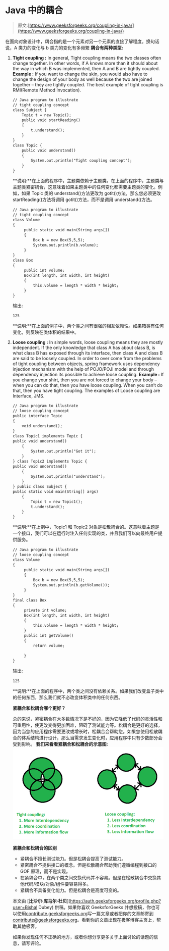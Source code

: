 # Java 中的耦合

> 原文:[https://www.geeksforgeeks.org/coupling-in-java/](https://www.geeksforgeeks.org/coupling-in-java/)

在面向对象设计中，耦合指的是一个元素对另一个元素的直接了解程度。换句话说，A 类力的变化与 b 类力的变化有多频繁
**耦合有两种类型:**

1.  **Tight coupling :** In general, Tight coupling means the two classes often change together. In other words, if A knows more than it should about the way in which B was implemented, then A and B are tightly coupled.
    **Example :** If you want to change the skin, you would also have to change the design of your body as well because the two are joined together – they are tightly coupled. The best example of tight coupling is RMI(Remote Method Invocation).

    ```
    // Java program to illustrate
    // tight coupling concept
    class Subject {
        Topic t = new Topic();
        public void startReading()
        {
            t.understand();
        }
    }
    class Topic {
        public void understand()
        {
            System.out.println("Tight coupling concept");
        }
    }
    ```

    **说明:**在上面的程序中，主题类依赖于主题类。在上面的程序中，主题类与主题类紧密耦合，这意味着如果主题类中的任何变化都需要主题类的变化。例如，如果 Topic 类的 understand()方法更改为 gotit()方法，那么您必须更改 startReading()方法将调用 gotit()方法，而不是调用 understand()方法。

    ```
    // Java program to illustrate
    // tight coupling concept
    class Volume 
    {
         public static void main(String args[]) 
         {
             Box b = new Box(5,5,5);
             System.out.println(b.volume);
         }
    }
    class Box 
    {
         public int volume;
         Box(int length, int width, int height) 
         {
             this.volume = length * width * height;
         }
    }
    ```

    输出:

    ```
    125

    ```

    **说明:**在上面的例子中，两个类之间有很强的相互依赖性。如果箱类有任何变化，则反映在类体积的结果中。

2.  **Loose coupling :** In simple words, loose coupling means they are mostly independent. If the only knowledge that class A has about class B, is what class B has exposed through its interface, then class A and class B are said to be loosely coupled. In order to over come from the problems of tight coupling between objects, spring framework uses dependency injection mechanism with the help of POJO/POJI model and through dependency injection its possible to achieve loose coupling.
    **Example :** If you change your shirt, then you are not forced to change your body – when you can do that, then you have loose coupling. When you can’t do that, then you have tight coupling. The examples of Loose coupling are Interface, JMS.

    ```
    // Java program to illustrate 
    // loose coupling concept
    public interface Topic
    {
        void understand();
    }
    class Topic1 implements Topic {
    public void understand()
        {
            System.out.println("Got it");
        }
    } class Topic2 implements Topic {
    public void understand()
        {
            System.out.println("understand");
        }
    } public class Subject {
    public static void main(String[] args)
        {
            Topic t = new Topic1();
            t.understand();
        }
    }
    ```

    **说明:**在上例中，Topic1 和 Topic2 对象是松散耦合的。这意味着主题是一个接口，我们可以在运行时注入任何实现的类，并且我们可以向最终用户提供服务。

    ```
    // Java program to illustrate
    // loose coupling concept
    class Volume 
    {
         public static void main(String args[]) 
         {
             Box b = new Box(5,5,5);
             System.out.println(b.getVolume());
         }
    }
    final class Box 
    {
         private int volume;
         Box(int length, int width, int height) 
         {
             this.volume = length * width * height;
         }
         public int getVolume() 
         { 
             return volume; 

         }
    }
    ```

    输出:

    ```
    125

    ```

    **说明:**在上面的程序中，两个类之间没有依赖关系。如果我们改变盒子类中的任何东西，那么我们就不必改变体积类中的任何东西。

    **紧耦合和松耦合哪个更好？**

    总的来说，紧密耦合在大多数情况下是不好的，因为它降低了代码的灵活性和可重用性，使更改变得更加困难，阻碍了测试能力等。松耦合是更好的选择，因为当您的应用程序需要更改或增长时，松耦合会帮助您。如果您使用松散耦合的体系结构进行设计，那么当需求发生变化时，应用程序中只有少数部分会受到影响。
    **我们来看看紧耦合和松耦合的示意图:**
    ![Coupling in Java](img/63b8a141c236bed510420094d65acba2.png)

    **紧耦合和松耦合的区别**

    *   紧耦合不擅长测试能力。但是松耦合提高了测试能力。
    *   紧密耦合不提供接口的概念。但是松散耦合帮助我们遵循编程到接口的 GOF 原理，而不是实现。
    *   在紧耦合中，在两个类之间交换代码并不容易。但是在松散耦合中交换其他代码/模块/对象/组件要容易得多。
    *   紧耦合不具备变化能力。但是松耦合是高度可变的。

    本文由 [**比沙尔·库马尔·杜贝**](https://auth.geeksforgeeks.org/profile.php?user=Bishal Dubey) 供稿。如果你喜欢 GeeksforGeeks 并想投稿，你也可以使用[contribute.geeksforgeeks.org](http://www.contribute.geeksforgeeks.org)写一篇文章或者把你的文章邮寄到 contribute@geeksforgeeks.org。看到你的文章出现在极客博客主页上，帮助其他极客。

    如果你发现任何不正确的地方，或者你想分享更多关于上面讨论的话题的信息，请写评论。